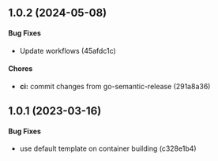 ## 1.0.2 (2024-05-08)

#### Bug Fixes

* Update workflows (45afdc1c)

#### Chores

* **ci:** commit changes from go-semantic-release (291a8a36)


## 1.0.1 (2023-03-16)

#### Bug Fixes

* use default template on container building (c328e1b4)

